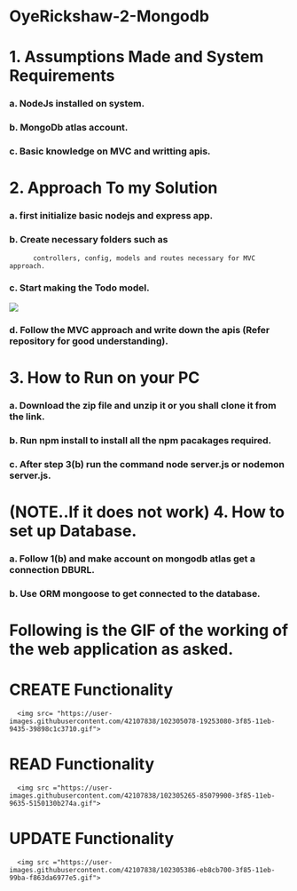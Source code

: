 # OyeRickshaw-2-Mongodb

# 1.  Assumptions Made and System Requirements
 
 ###  a. NodeJs installed on system.
 ###  b. MongoDb atlas account.
 ###  c. Basic knowledge on MVC and writting apis.
 
 
 # 2. Approach To my Solution 
 
 ###  a. first initialize basic nodejs and express app.
 ###  b. Create necessary folders such as
          controllers, config, models and routes necessary for MVC approach.
 ###  c. Start making the Todo model.
 
<img src ="https://user-images.githubusercontent.com/42107838/102281211-87053400-3f54-11eb-8351-ce8d865e1640.png">

 ###  d. Follow the MVC approach and write down the apis (Refer repository for good understanding).

# 3.  How to Run on your PC

###   a. Download the zip file and unzip it or you shall clone it from the link.
###   b. Run npm install to install all the npm pacakages required.
###   c. After step 3(b) run the command node server.js or nodemon server.js.

# (NOTE..If it does not work) 4.  How to set up Database.

###   a. Follow 1(b) and make account on mongodb atlas get a connection DBURL.
###   b. Use ORM mongoose to get connected to the database.

#     Following is the GIF of the working of the web application as asked.
#     CREATE Functionality
      <img src= "https://user-images.githubusercontent.com/42107838/102305078-19253080-3f85-11eb-9435-39898c1c3710.gif">
      
#     READ Functionality
      <img src ="https://user-images.githubusercontent.com/42107838/102305265-85079900-3f85-11eb-9635-5150130b274a.gif">
      
#     UPDATE Functionality
      <img src ="https://user-images.githubusercontent.com/42107838/102305386-eb8cb700-3f85-11eb-99ba-f863da6977e5.gif"> 
      
